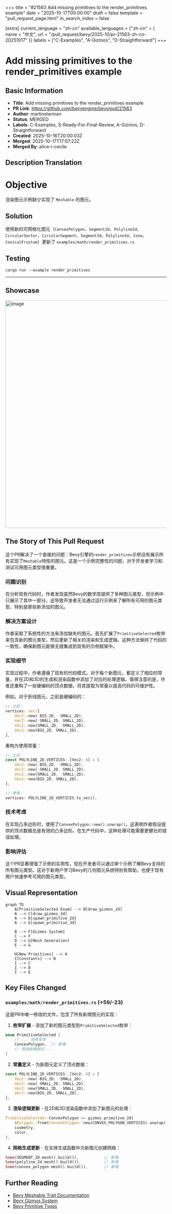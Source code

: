 +++
title = "#21563 Add missing primitives to the render_primitives example"
date = "2025-10-17T00:00:00"
draft = false
template = "pull_request_page.html"
in_search_index = false

[extra]
current_language = "zh-cn"
available_languages = {"zh-cn" = { name = "中文", url = "/pull_request/bevy/2025-10/pr-21563-zh-cn-20251017" }}
labels = ["C-Examples", "A-Gizmos", "D-Straightforward"]
+++

# Add missing primitives to the render_primitives example

## Basic Information
- **Title**: Add missing primitives to the render_primitives example
- **PR Link**: https://github.com/bevyengine/bevy/pull/21563
- **Author**: martinstarman
- **Status**: MERGED
- **Labels**: C-Examples, S-Ready-For-Final-Review, A-Gizmos, D-Straightforward
- **Created**: 2025-10-16T20:00:03Z
- **Merged**: 2025-10-17T17:07:22Z
- **Merged By**: alice-i-cecile

## Description Translation
# Objective
渲染图元示例缺少实现了 `Meshable` 的图元。

## Solution
使用新的可网格化图元（`ConvexPolygon`、`Segment2d`、`Polyline2d`、`CircularSector`、`CircularSegment`、`Segment3d`、`Polyline3d`、`Cone`、`ConicalFrustum`）更新了 `examples/math/render_primitives.rs`

## Testing
`cargo run --example render_primitives`

---

## Showcase
<img width="966" height="710" alt="image" src="https://github.com/user-attachments/assets/fe73dfc6-0811-49b6-a03e-92fd86317121" />

## The Story of This Pull Request

这个PR解决了一个直接的问题：Bevy引擎的`render_primitives`示例没有展示所有实现了`Meshable`特性的图元。这是一个示例完整性的问题，对于开发者学习和测试可用图元类型很重要。

### 问题识别
在分析现有代码时，作者发现虽然Bevy的数学库提供了多种图元类型，但示例中只展示了其中一部分。这导致开发者无法通过运行示例来了解所有可用的图元类型，特别是那些新添加的图元。

### 解决方案设计
作者采取了系统性的方法来添加缺失的图元。首先扩展了`PrimitiveSelected`枚举来包含新的图元类型，然后更新了相关的渲染和生成逻辑。这种方法保持了代码的一致性，确保新图元能够无缝集成到现有的示例框架中。

### 实现细节
实现过程中，作者遵循了现有的代码模式。对于每个新图元，都定义了相应的常量，并在2D和3D的生成和渲染函数中添加了对应的处理逻辑。值得注意的是，作者还重构了一些硬编码的顶点数据，将其提取为常量以提高代码的可维护性。

例如，对于折线图元，之前是硬编码的：
```rust
// 之前：
vertices: vec![
    Vec2::new(-BIG_2D, -SMALL_2D),
    Vec2::new(-SMALL_2D, SMALL_2D),
    Vec2::new(SMALL_2D, -SMALL_2D),
    Vec2::new(BIG_2D, SMALL_2D),
],
```

重构为使用常量：
```rust
// 之后：
const POLYLINE_2D_VERTICES: [Vec2; 4] = [
    Vec2::new(-BIG_2D, -SMALL_2D),
    Vec2::new(-SMALL_2D, SMALL_2D),
    Vec2::new(SMALL_2D, -SMALL_2D),
    Vec2::new(BIG_2D, SMALL_2D),
];

// 使用：
vertices: POLYLINE_2D_VERTICES.to_vec(),
```

### 技术考虑
在实现凸多边形时，使用了`ConvexPolygon::new().unwrap()`，这表明作者假设提供的顶点数据总是有效的凸多边形。在生产代码中，这种处理可能需要更健壮的错误处理。

### 影响评估
这个PR显著增强了示例的实用性，现在开发者可以通过单个示例了解Bevy支持的所有图元类型。这对于新用户学习Bevy的几何图元系统特别有帮助，也便于现有用户快速参考可用的图元类型。

## Visual Representation

```mermaid
graph TD
    A[PrimitiveSelected Enum] --> B[draw_gizmos_2d]
    A --> C[draw_gizmos_3d]
    A --> D[spawn_primitive_2d]
    A --> E[spawn_primitive_3d]
    
    B --> F[Gizmos System]
    C --> F
    D --> G[Mesh Generation]
    E --> G
    
    H[New Primitives] --> A
    I[Constants] --> B
    I --> C
    I --> D
    I --> E
```

## Key Files Changed

### `examples/math/render_primitives.rs` (+59/-23)

这是PR中唯一修改的文件，包含了所有新增图元的实现：

1. **枚举扩展** - 添加了新的图元类型到`PrimitiveSelected`枚举：
```rust
enum PrimitiveSelected {
    // ... 现有变体
    ConvexPolygon,  // 新增
    // 其他新增图元...
}
```

2. **常量定义** - 为新图元定义了顶点数据：
```rust
const POLYLINE_2D_VERTICES: [Vec2; 4] = [
    Vec2::new(-BIG_2D, -SMALL_2D),
    Vec2::new(-SMALL_2D, SMALL_2D),
    Vec2::new(SMALL_2D, -SMALL_2D),
    Vec2::new(BIG_2D, SMALL_2D),
];
```

3. **渲染逻辑更新** - 在2D和3D渲染函数中添加了新图元的处理：
```rust
PrimitiveSelected::ConvexPolygon => gizmos.primitive_2d(
    &Polygon::from(ConvexPolygon::new(CONVEX_POLYGON_VERTICES).unwrap()),
    isometry,
    color,
),
```

4. **网格生成更新** - 在实体生成函数中为新图元创建网格：
```rust
Some(SEGMENT_2D.mesh().build()),           // 新增
Some(polyline_2d.mesh().build()),          // 新增
Some(convex_polygon.mesh().build()),       // 新增
```

## Further Reading

- [Bevy Meshable Trait Documentation](https://docs.rs/bevy/latest/bevy/prelude/trait.Meshable.html)
- [Bevy Gizmos System](https://docs.rs/bevy/latest/bevy/gizmos/struct.Gizmos.html)
- [Bevy Primitive Types](https://github.com/bevyengine/bevy/tree/main/crates/bevy_math/src/primitives)